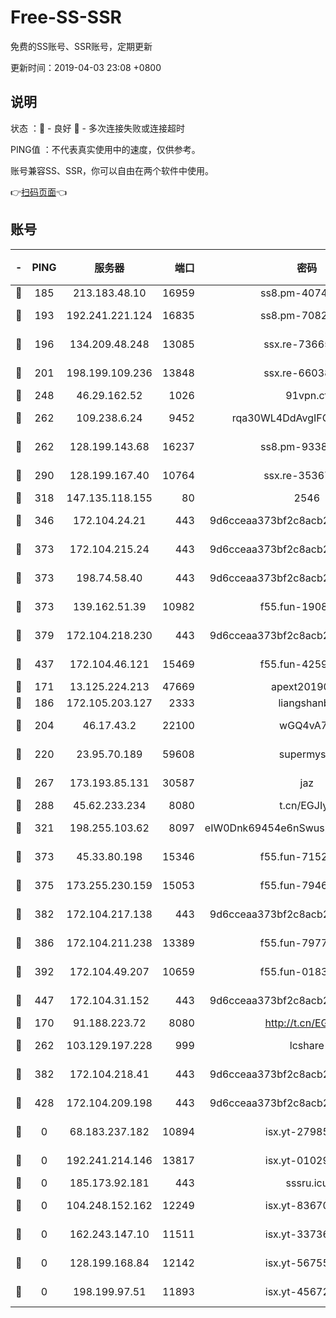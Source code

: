 # Free-SS-SSR

免费的SS账号、SSR账号，定期更新

更新时间：2019-04-03 23:08 +0800

## 说明

状态     ：🙂 - 良好 🙁 - 多次连接失败或连接超时

PING值   ：不代表真实使用中的速度，仅供参考。

账号兼容SS、SSR，你可以自由在两个软件中使用。

👉[扫码页面](https://liesauer.github.io/Free-SS-SSR/)👈

## 账号

|-|PING|服务器|端口|密码|加密方式|区域|
|:----:|:----:|:-----:|-----:|:----:|:----:|:----:|
|🙂|185|213.183.48.10|16959|ss8.pm-40746031|rc4-md5|RU|
|🙂|193|192.241.221.124|16835|ss8.pm-70821734|aes-256-cfb|US|
|🙂|196|134.209.48.248|13085|ssx.re-73665624|aes-256-cfb|US|
|🙂|201|198.199.109.236|13848|ssx.re-66038086|aes-256-cfb|US|
|🙂|248|46.29.162.52|1026|91vpn.cf|rc4-md5|RU|
|🙂|262|109.238.6.24|9452|rqa30WL4DdAvgIFG6Fs3znzTa|aes-256-cfb|FR|
|🙂|262|128.199.143.68|16237|ss8.pm-93382956|aes-256-cfb|SG|
|🙂|290|128.199.167.40|10764|ssx.re-35367150|aes-256-cfb|SG|
|🙂|318|147.135.118.155|80|2546|chacha20|US|
|🙂|346|172.104.24.21|443|9d6cceaa373bf2c8acb22e60b6a58be6|aes-256-cfb|US|
|🙂|373|172.104.215.24|443|9d6cceaa373bf2c8acb22e60b6a58be6|aes-256-cfb|US|
|🙂|373|198.74.58.40|443|9d6cceaa373bf2c8acb22e60b6a58be6|aes-256-cfb|US|
|🙂|373|139.162.51.39|10982|f55.fun-19086456|aes-256-cfb|SG|
|🙂|379|172.104.218.230|443|9d6cceaa373bf2c8acb22e60b6a58be6|aes-256-cfb|US|
|🙂|437|172.104.46.121|15469|f55.fun-42596050|aes-256-cfb|SG|
|🙂|171|13.125.224.213|47669|apext2019001|chacha20|KR|
|🙂|186|172.105.203.127|2333|liangshanbo|chacha20|JP|
|🙂|204|46.17.43.2|22100|wGQ4vA7D|aes-256-gcm|RU|
|🙂|220|23.95.70.189|59608|supermyssr|chacha20-ietf|US|
|🙂|267|173.193.85.131|30587|jaz|aes-256-cfb|US|
|🙂|288|45.62.233.234|8080|t.cn/EGJIyrl|rc4-md5|CA|
|🙂|321|198.255.103.62|8097|eIW0Dnk69454e6nSwuspv9DmS201tQ0D|aes-256-cfb|US|
|🙂|373|45.33.80.198|15346|f55.fun-71521977|aes-256-cfb|US|
|🙂|375|173.255.230.159|15053|f55.fun-79461545|aes-256-cfb|US|
|🙂|382|172.104.217.138|443|9d6cceaa373bf2c8acb22e60b6a58be6|aes-256-cfb|US|
|🙂|386|172.104.211.238|13389|f55.fun-79775139|aes-256-cfb|US|
|🙂|392|172.104.49.207|10659|f55.fun-01831291|aes-256-cfb|SG|
|🙂|447|172.104.31.152|443|9d6cceaa373bf2c8acb22e60b6a58be6|aes-256-cfb|US|
|🙁|170|91.188.223.72|8080|http://t.cn/EGJIyrl|rc4-md5|RU|
|🙁|262|103.129.197.228|999|lcshare|aes-256-cfb|US|
|🙁|382|172.104.218.41|443|9d6cceaa373bf2c8acb22e60b6a58be6|aes-256-cfb|US|
|🙁|428|172.104.209.198|443|9d6cceaa373bf2c8acb22e60b6a58be6|aes-256-cfb|US|
|🙁|0|68.183.237.182|10894|isx.yt-27985079|aes-256-cfb|SG|
|🙁|0|192.241.214.146|13817|isx.yt-01029416|aes-256-cfb|US|
|🙁|0|185.173.92.181|443|sssru.icu|rc4-md5|RU|
|🙁|0|104.248.152.162|12249|isx.yt-83670895|aes-256-cfb|SG|
|🙁|0|162.243.147.10|11511|isx.yt-33736673|aes-256-cfb|US|
|🙁|0|128.199.168.84|12142|isx.yt-56755881|aes-256-cfb|SG|
|🙁|0|198.199.97.51|11893|isx.yt-45672617|aes-256-cfb|US|
